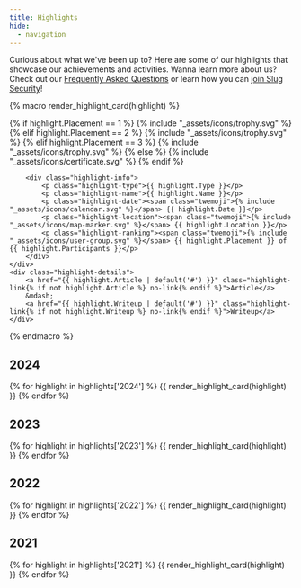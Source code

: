 ```yaml
---
title: Highlights
hide:
  - navigation
---
```


Curious about what we've been up to? Here are some of our highlights that showcase our achievements and activities. Wanna learn more about us? Check out our [Frequently Asked Questions](about/faqs.md) or learn how you can [join Slug Security](join.md)!

{% macro render_highlight_card(highlight) %}
<div class="highlight-card">
	<div class="card-top">
		<div class="placement-icon">
			{% if highlight.Placement == 1 %}
				<span class="twemoji first-place">{% include "_assets/icons/trophy.svg" %}</span>
			{% elif highlight.Placement == 2 %}
				<span class="twemoji second-place">{% include "_assets/icons/trophy.svg" %}</span>
			{% elif highlight.Placement == 3 %}
				<span class="twemoji third-place">{% include "_assets/icons/trophy.svg" %}</span>
			{% else %}
				<span class="twemoji other-place">{% include "_assets/icons/certificate.svg" %}</span>
			{% endif %}
		</div>

		<div class="highlight-info">
			<p class="highlight-type">{{ highlight.Type }}</p>
			<p class="highlight-name">{{ highlight.Name }}</p>
			<p class="highlight-date"><span class="twemoji">{% include "_assets/icons/calendar.svg" %}</span> {{ highlight.Date }}</p>
			<p class="highlight-location"><span class="twemoji">{% include "_assets/icons/map-marker.svg" %}</span> {{ highlight.Location }}</p>
			<p class="highlight-ranking"><span class="twemoji">{% include "_assets/icons/user-group.svg" %}</span> {{ highlight.Placement }} of {{ highlight.Participants }}</p>
		</div>
	</div>
	<div class="highlight-details">
		<a href="{{ highlight.Article | default('#') }}" class="highlight-link{% if not highlight.Article %} no-link{% endif %}">Article</a>
		&mdash;
		<a href="{{ highlight.Writeup | default('#') }}" class="highlight-link{% if not highlight.Writeup %} no-link{% endif %}">Writeup</a>
	</div>
</div>
{% endmacro %}

## 2024
<div class="highlight-container">
	{% for highlight in highlights['2024'] %}
		{{ render_highlight_card(highlight) }}
	{% endfor %}
</div>

## 2023
<div class="highlight-container">
	{% for highlight in highlights['2023'] %}
		{{ render_highlight_card(highlight) }}
	{% endfor %}
</div>

## 2022
<div class="highlight-container">
	{% for highlight in highlights['2022'] %}
		{{ render_highlight_card(highlight) }}
	{% endfor %}
</div>

## 2021
<div class="highlight-container">
	{% for highlight in highlights['2021'] %}
		{{ render_highlight_card(highlight) }}
	{% endfor %}
</div>
